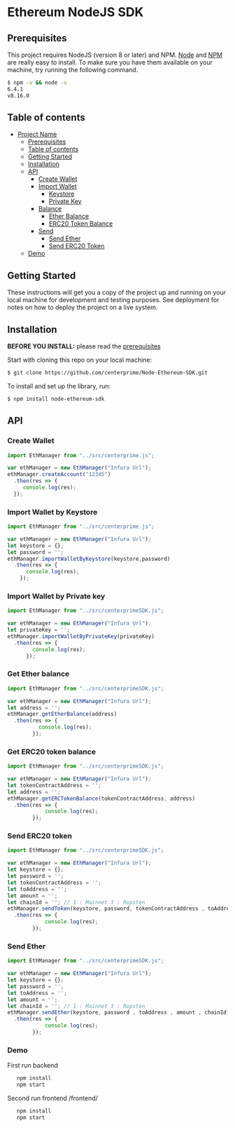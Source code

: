 # Ethereum NodeJS SDK

## Prerequisites

This project requires NodeJS (version 8 or later) and NPM.
[Node](http://nodejs.org/) and [NPM](https://npmjs.org/) are really easy to install.
To make sure you have them available on your machine,
try running the following command.

```sh
$ npm -v && node -v
6.4.1
v8.16.0
```

## Table of contents

- [Project Name](#project-name)
  - [Prerequisites](#prerequisites)
  - [Table of contents](#table-of-contents)
  - [Getting Started](#getting-started)
  - [Installation](#installation)
  - [API](#api)
    - [Create Wallet](#create-wallet)
    - [Import Wallet](#import-wallet-by-keystore)
      - [Keystore](#import-wallet-by-keystore)
      - [Private Key](#import-wallet-by-private-key)
    - [Balance](#get-ether-balance)
      - [Ether Balance](#get-ether-balance)
      - [ERC20 Token Balance](#get-erc20-token-balance)
    - [Send](#send-erc20-token)
      - [Send Ether](#send-ether)
      - [Send ERC20 Token](#send-erc20-token)
  - [Demo](#demo)

## Getting Started

These instructions will get you a copy of the project up and running on your local machine for development and testing purposes. See deployment for notes on how to deploy the project on a live system.

## Installation

**BEFORE YOU INSTALL:** please read the [prerequisites](#prerequisites)

Start with cloning this repo on your local machine:

```sh
$ git clone https://github.com/centerprime/Node-Ethereum-SDK.git
```

To install and set up the library, run:

```sh
$ npm install node-ethereum-sdk
```

## API

### Create Wallet

```js
import EthManager from "../src/centerprime.js";

var ethManager = new EthManager("Infura Url");
ethManager.createAccount("12345")
  .then(res => {
     console.log(res);
  });
```


### Import Wallet by Keystore

```js
import EthManager from "../src/centerprime.js";

var ethManager = new EthManager("Infura Url");
let keystore = {};
let password = '';
ethManager.importWalletByKeystore(keystore,password)
  .then(res => {
      console.log(res);
    });
```

### Import Wallet by Private key

```js
import EthManager from "../src/centerprimeSDK.js";

var ethManager = new EthManager("Infura Url");
let privateKey = '';
ethManager.importWalletByPrivateKey(privateKey)
  .then(res => {
        console.log(res);
      });
```

### Get Ether balance

```js
import EthManager from "../src/centerprimeSDK.js";

var ethManager = new EthManager("Infura Url");
let address = '';
ethManager.getEtherBalance(address)
  .then(res => {
          console.log(res);
        });
```


### Get ERC20 token balance

```js
import EthManager from "../src/centerprimeSDK.js";

var ethManager = new EthManager("Infura Url");
let tokenContractAddress = '';
let address = '';
ethManager.getERCTokenBalance(tokenContractAddress, address)
  .then(res => {
            console.log(res);
        });
```

### Send ERC20 token

```js
import EthManager from "../src/centerprimeSDK.js";

var ethManager = new EthManager("Infura Url");
let keystore = {};
let password = '';
let tokenContractAddress = '';
let toAddress = '';
let amount = '';
let chainId = ''; // 1 : Mainnet 3 : Ropsten
ethManager.sendToken(keystore, password, tokenContractAddress , toAddress , amount , chainId)
  .then(res => {
            console.log(res);
        });
```


### Send Ether

```js
import EthManager from "../src/centerprimeSDK.js";

var ethManager = new EthManager("Infura Url");
let keystore = {};
let password = '';
let toAddress = '';
let amount = '';
let chainId = ''; // 1 : Mainnet 3 : Ropsten
ethManager.sendEther(keystore, password , toAddress , amount , chainId)
  .then(res => {
            console.log(res);
        });
```



### Demo

First run backend 

```js
   npm install
   npm start
```

Second run frontend /frontend/ 

```js
   npm install
   npm start
```
